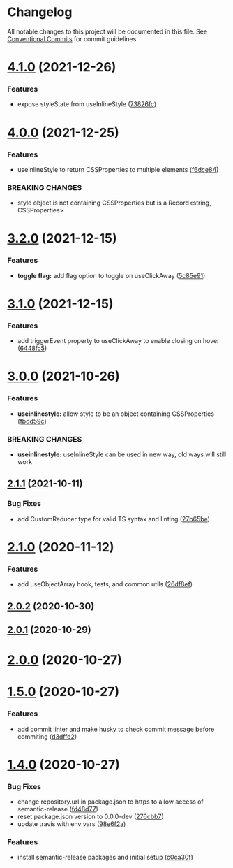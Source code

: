 # Changelog

All notable changes to this project will be documented in this file. See
[Conventional Commits](https://conventionalcommits.org) for commit guidelines.

# [4.1.0](https://github.com/stopyransky/fh-hooks/compare/v4.0.0...v4.1.0) (2021-12-26)


### Features

* expose styleState from useInlineStyle ([73826fc](https://github.com/stopyransky/fh-hooks/commit/73826fc0b77c8d38596c993e991e9459cdf1c646))

# [4.0.0](https://github.com/stopyransky/fh-hooks/compare/v3.2.0...v4.0.0) (2021-12-25)


### Features

* useInlineStyle to return CSSProperties to multiple elements ([f6dce84](https://github.com/stopyransky/fh-hooks/commit/f6dce84519ee758945a6b4ec963ee43da98d3c12))


### BREAKING CHANGES

* style object is not containing CSSProperties but is a Record<string, CSSProperties>

# [3.2.0](https://github.com/stopyransky/fh-hooks/compare/v3.1.0...v3.2.0) (2021-12-15)


### Features

* **toggle flag:** add flag option to toggle on useClickAway ([5c85e91](https://github.com/stopyransky/fh-hooks/commit/5c85e911d80ff776d2dfd601fa7111d0c81c2941))

# [3.1.0](https://github.com/stopyransky/fh-hooks/compare/v3.0.0...v3.1.0) (2021-12-15)


### Features

* add triggerEvent property to useClickAway to enable closing on hover ([6448fc5](https://github.com/stopyransky/fh-hooks/commit/6448fc5647346ded87efbb8ccd2ea1eb73a5000a))

# [3.0.0](https://github.com/stopyransky/fh-hooks/compare/v2.1.1...v3.0.0) (2021-10-26)


### Features

* **useinlinestyle:** allow style to be an object containing CSSProperties ([fbdd59c](https://github.com/stopyransky/fh-hooks/commit/fbdd59c0e75793e1de35b21c4ebc9cfeca00ecfd))


### BREAKING CHANGES

* **useinlinestyle:** useInlineStyle can be used in new way, old ways will still work

## [2.1.1](https://github.com/stopyransky/fh-hooks/compare/v2.1.0...v2.1.1) (2021-10-11)


### Bug Fixes

* add CustomReducer type for valid TS syntax and linting ([27b65be](https://github.com/stopyransky/fh-hooks/commit/27b65be9c94d61e14281f68d0792a21fdb579f29))

# [2.1.0](https://github.com/stopyransky/fh-hooks/compare/v2.0.2...v2.1.0) (2020-11-12)


### Features

* add useObjectArray hook, tests, and common utils ([26df8ef](https://github.com/stopyransky/fh-hooks/commit/26df8ef25b44a0ecee99004e603561c1f41fb931))

## [2.0.2](https://github.com/stopyransky/fh-hooks/compare/v2.0.1...v2.0.2) (2020-10-30)

## [2.0.1](https://github.com/stopyransky/fh-hooks/compare/v2.0.0...v2.0.1) (2020-10-29)

# [2.0.0](https://github.com/stopyransky/fh-hooks/compare/v1.5.0...v2.0.0) (2020-10-27)

# [1.5.0](https://github.com/stopyransky/fh-hooks/compare/v1.4.0...v1.5.0) (2020-10-27)


### Features

* add commit linter and make husky to check commit message before commiting ([d3dffd2](https://github.com/stopyransky/fh-hooks/commit/d3dffd2b5d8665e96d2c555581f294a49ed91514))

# [1.4.0](https://github.com/stopyransky/fh-hooks/compare/v1.3.9...v1.4.0) (2020-10-27)


### Bug Fixes

* change repository.url in package.json to https to allow access of semantic-release ([fd48d77](https://github.com/stopyransky/fh-hooks/commit/fd48d77f79270a0d5ec1907b1ae24d47ee943200))
* reset package.json version to 0.0.0-dev ([276cbb7](https://github.com/stopyransky/fh-hooks/commit/276cbb78b52b963c13cf686ffad1d09fef449df3))
* update travis with env vars ([98e6f2a](https://github.com/stopyransky/fh-hooks/commit/98e6f2a54878409b0fc7f1f45f91f0e715ad71af))


### Features

* install semantic-release packages and initial setup ([c0ca30f](https://github.com/stopyransky/fh-hooks/commit/c0ca30fbd84e5646045c127320c4f846e6fd52d6))
